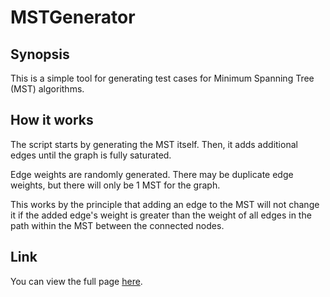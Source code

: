 # MSTGenerator

## Synopsis
This is a simple tool for generating test cases for Minimum Spanning Tree (MST) algorithms.

## How it works
The script starts by generating the MST itself. Then, it adds additional edges until the graph is fully saturated.

Edge weights are randomly generated. There may be duplicate edge weights, but there will only be 1 MST for the graph.

This works by the principle that adding an edge to the MST will not change it if the added edge's weight is greater than the weight of all edges in the path within the MST between the connected nodes.

## Link
You can view the full page <a href="https://dshepsis.github.io/MSTGenerator/">here</a>.
